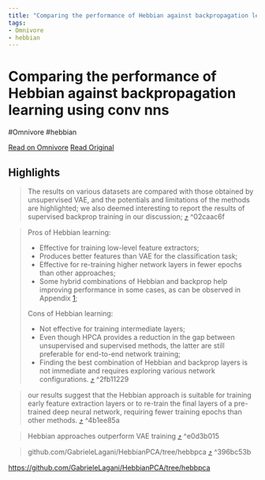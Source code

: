 ```yaml
---
title: "Comparing the performance of Hebbian against backpropagation learning using conv nns"
tags:
- Omnivore
- hebbian
---
```



# Comparing the performance of Hebbian against backpropagation learning using conv nns
#Omnivore
 #hebbian 
  
[Read on Omnivore](https://omnivore.app/me/comparing-the-performance-of-hebbian-against-backpropagation-lea-189c2643103)
[Read Original](https://link.springer.com/article/10.1007/s00521-021-06701-4)

## Highlights

> The results on various datasets are compared with those obtained by unsupervised VAE, and the potentials and limitations of the methods are highlighted; we also deemed interesting to report the results of supervised backprop training in our discussion; [⤴️](https://omnivore.app/me/comparing-the-performance-of-hebbian-against-backpropagation-lea-189c2643103#02caac6f-8b80-42ad-b10e-c702f4ee120e)  ^02caac6f

> Pros of Hebbian learning:
> 
> * Effective for training low-level feature extractors;
> * Produces better features than VAE for the classification task;
> * Effective for re-training higher network layers in fewer epochs than other approaches;
> * Some hybrid combinations of Hebbian and backprop help improving performance in some cases, as can be observed in Appendix [1](https://link.springer.com/article/10.1007/s00521-021-06701-4#Sec33);
> 
> Cons of Hebbian learning:
> 
> * Not effective for training intermediate layers;
> * Even though HPCA provides a reduction in the gap between unsupervised and supervised methods, the latter are still preferable for end-to-end network training;
> * Finding the best combination of Hebbian and backprop layers is not immediate and requires exploring various network configurations. [⤴️](https://omnivore.app/me/comparing-the-performance-of-hebbian-against-backpropagation-lea-189c2643103#2fb11229-5007-48de-a177-4055ad5da22b)  ^2fb11229

> our results suggest that the Hebbian approach is suitable for training early feature extraction layers or to re-train the final layers of a pre-trained deep neural network, requiring fewer training epochs than other methods. [⤴️](https://omnivore.app/me/comparing-the-performance-of-hebbian-against-backpropagation-lea-189c2643103#4b1ee85a-95b2-41aa-8570-f90b020d6f9d)  ^4b1ee85a

> Hebbian approaches outperform VAE training [⤴️](https://omnivore.app/me/comparing-the-performance-of-hebbian-against-backpropagation-lea-189c2643103#e0d3b015-3325-44a2-b4ee-2f5b2e82f965)  ^e0d3b015

> github.com/GabrieleLagani/HebbianPCA/tree/hebbpca [⤴️](https://omnivore.app/me/comparing-the-performance-of-hebbian-against-backpropagation-lea-189c2643103#396bc53b-e73d-4967-b794-22c690ef982a)  ^396bc53b

https://github.com/GabrieleLagani/HebbianPCA/tree/hebbpca

